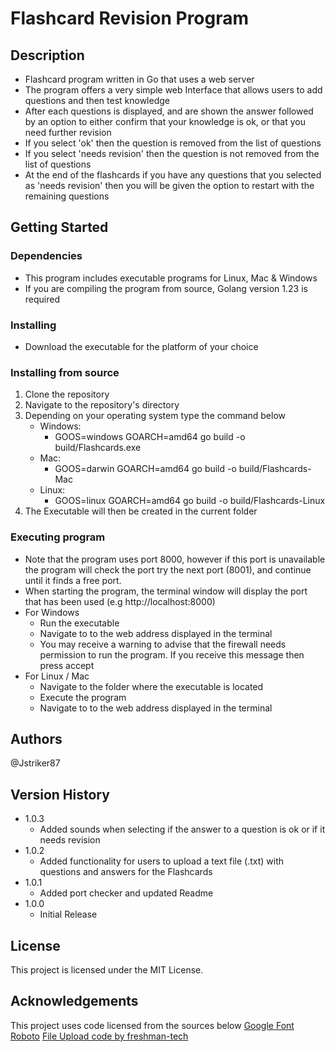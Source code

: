 # Flashcard Revision Program

## Description
* Flashcard program written in Go that uses a web server
* The program offers a very simple web Interface that allows users to add questions and then test knowledge
* After each questions is displayed, and are shown the answer followed by an option to either confirm that your knowledge is ok, or that you need further revision
* If you select 'ok' then the question is removed from the list of questions
* If you select 'needs revision' then the question is not removed from the list of questions
* At the end of the flashcards if you have any questions that you selected as 'needs revision' then you will be given the option to restart with the remaining questions 
## Getting Started

### Dependencies
* This program includes executable programs for Linux, Mac & Windows
* If you are compiling the program from source, Golang version 1.23 is required 
### Installing
* Download the executable for the platform of your choice

### Installing from source
1. Clone the repository
2. Navigate to the repository's  directory
3. Depending on your operating system type the command below
    - Windows:
        - GOOS=windows GOARCH=amd64 go build -o build/Flashcards.exe
    - Mac:
        - GOOS=darwin GOARCH=amd64 go build -o build/Flashcards-Mac
    - Linux:
        - GOOS=linux GOARCH=amd64 go build -o build/Flashcards-Linux
4. The Executable will then be created in the current folder
### Executing program
* Note that the program uses port 8000, however if this port is unavailable the program will check the port try the next port (8001), and continue until it finds a free port.
* When starting the program, the terminal window will display the port that has been used (e.g http://localhost:8000)
* For Windows 
    * Run the executable 
    * Navigate to to the web address displayed in the terminal
    * You may receive a warning to advise that the firewall needs permission to run the program. If you receive this message then press accept 
* For Linux / Mac 
    * Navigate to the folder where the executable is located
    * Execute the program
    * Navigate to to the web address displayed in the terminal
## Authors
@Jstriker87
## Version History
* 1.0.3
    * Added sounds when selecting if the answer to a question is ok or if it needs revision
* 1.0.2 
    * Added functionality for users to upload a text file (.txt) with questions and answers for the Flashcards
* 1.0.1
    * Added port checker and updated Readme
* 1.0.0
    * Initial Release

## License
This project is licensed under the MIT License.

## Acknowledgements
This project uses code licensed from the sources below
[Google Font Roboto](https://fonts.google.com/specimen/Roboto/about)
[File Upload code by freshman-tech](https://github.com/Freshman-tech/file-upload)
